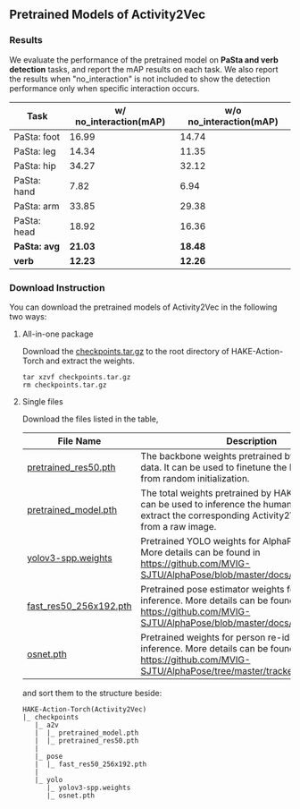 ## Pretrained Models of Activity2Vec

### Results

We evaluate the performance of the pretrained model on **PaSta and verb detection** tasks, and report the mAP results on each task. We also report the results when "no_interaction" is not included to show the detection performance only when specific interaction occurs.

|  Task         | w/ no_interaction(mAP) | w/o no_interaction(mAP) |
|    ----       | ---- | ---- |
|  PaSta: foot  | 16.99 | 14.74 |
|  PaSta: leg   | 14.34 | 11.35 |
|  PaSta: hip   | 34.27 | 32.12 |
|  PaSta: hand  | 7.82  | 6.94  |
|  PaSta: arm   | 33.85 | 29.38 |
|  PaSta: head  | 18.92 | 16.36 |
|  **PaSta: avg**   | **21.03** | **18.48** |
|  **verb**         | **12.23** | **12.26** |

### Download Instruction
You can download the pretrained models of Activity2Vec in the following two ways:

1. All-in-one package

    Download the [checkpoints.tar.gz](https://1drv.ms/u/s!ArUVoRxpBphYgtdrKhKcYB2tUaSCIg?e=5c69YL) to the root directory of HAKE-Action-Torch and extract the weights.
    ```
    tar xzvf checkpoints.tar.gz
    rm checkpoints.tar.gz
    ```

2. Single files

    Download the files listed in the table,

    |  File Name  | Description |
    |    ----     |     ----      |
    |  [pretrained_res50.pth](https://1drv.ms/u/s!ArUVoRxpBphYgtdpNrCZmkAWc2e09A?e=u7gPTu)  | The backbone weights pretrained by HAKE-Large data. It can be used to finetune the PaSta classifier from random initialization. |
    |  [pretrained_model.pth](https://1drv.ms/u/s!ArUVoRxpBphYgtdsloRx5CNBosUW-w?e=Dzq7rv)  | The total weights pretrained by HAKE-Large data. It can be used to inference the human activities and extract the corresponding Activity2Vec features from a raw image. |
    |  [yolov3-spp.weights](https://1drv.ms/u/s!ArUVoRxpBphYgtdt_fcADRpQtT_F2Q?e=JHNEG2)    | Pretrained YOLO weights for AlphaPose inference. More details can be found in https://github.com/MVIG-SJTU/AlphaPose/blob/master/docs/INSTALL.md |
    |  [fast_res50_256x192.pth](https://1drv.ms/u/s!ArUVoRxpBphYgtdq7kP6LV_lzF3H9w?e=vGc9C9)  | Pretrained pose estimator weights for AlphaPose inference. More details can be found in https://github.com/MVIG-SJTU/AlphaPose/blob/master/docs/MODEL_ZOO.md |
    |  [osnet.pth](https://1drv.ms/u/s!ArUVoRxpBphYgtdo_Gjz3yQI3EiU7w?e=4rLswB)  | Pretrained weights for person re-id in AlphaPose inference. More details can be found in https://github.com/MVIG-SJTU/AlphaPose/tree/master/trackers |

    and sort them to the structure beside:

    ```
    HAKE-Action-Torch(Activity2Vec)
    |_ checkpoints
       |_ a2v
       |  |_ pretrained_model.pth
       |  |_ pretrained_res50.pth
       |
       |_ pose
       |  |_ fast_res50_256x192.pth
       |
       |_ yolo
          |_ yolov3-spp.weights
          |_ osnet.pth
    ```